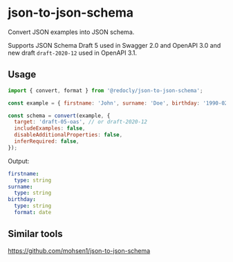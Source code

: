 # json-to-json-schema

Convert JSON examples into JSON schema.

Supports JSON Schema Draft 5 used in Swagger 2.0 and OpenAPI 3.0 and new draft `draft-2020-12` used in OpenAPI 3.1.

## Usage

```js
import { convert, format } from '@redocly/json-to-json-schema';

const example = { firstname: 'John', surname: 'Doe', birthday: '1990-02-23' };

const schema = convert(example, {
  target: 'draft-05-oas', // or draft-2020-12
  includeExamples: false,
  disableAdditionalProperties: false,
  inferRequired: false,
});
```

Output:

```yaml
firstname:
  type: string
surname:
  type: string
birthday:
  type: string
  format: date
```

## Similar tools

https://github.com/mohsen1/json-to-json-schema
